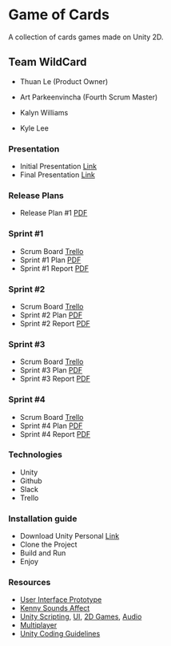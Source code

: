 # Game of Cards

A collection of cards games made on Unity 2D.

## Team WildCard

- Thuan Le (Product Owner)

- Art Parkeenvincha (Fourth Scrum Master)

- Kalyn Williams

- Kyle Lee

### Presentation

- Initial Presentation [Link](https://docs.google.com/presentation/d/1JbSwHQwJg5-Oik0h6f20dCVgwFGAy97h9LZigEuszHU/edit?usp=sharing)
- Final Presentation [Link](https://docs.google.com/presentation/d/1NDjAXFHUnlP1upIbYUKE9030vqGiavxArp01Gzojh-g/edit?usp=sharing)
 
### Release Plans

- Release Plan #1 [PDF](https://github.com/Kaswilli/GameOfCards/blob/master/SCRUM/Release%20Plan%20%231.pdf)

### Sprint #1

- Scrum Board [Trello](https://trello.com/b/nC4iaQYB/game-of-cards-sprint-1-%F0%9F%9A%80-08-10-18-21-10-18)
- Sprint #1 Plan [PDF](https://github.com/thuanle123/GameOfCards/blob/master/SCRUM/Sprint%20Plan%20%231%20(2).pdf)
- Sprint #1 Report [PDF](https://github.com/thuanle123/GameOfCards/blob/master/SCRUM/Sprint%20%231%20Report%20%20(1).pdf)

### Sprint #2

 - Scrum Board [Trello](https://trello.com/b/nC4iaQYB/game-of-cards-sprint-2-%F0%9F%9A%80-22-10-18-04-11-18)
 - Sprint #2 Plan [PDF](https://github.com/thuanle123/GameOfCards/blob/master/SCRUM/Sprint%20Plan%20%232%20(4).pdf)
 - Sprint #2 Report [PDF](https://github.com/thuanle123/GameOfCards/blob/master/SCRUM/Sprint%20%232%20Report%20(2).pdf)
 
 ### Sprint #3
 - Scrum Board [Trello](https://trello.com/b/nC4iaQYB/game-of-cards-sprint-3-%F0%9F%9A%80-05-11-18-18-11-18)
 - Sprint #3 Plan [PDF](https://github.com/thuanle123/GameOfCards/blob/master/SCRUM/Sprint%20Plan%20%233%20(2).pdf)
 - Sprint #3 Report [PDF](https://github.com/thuanle123/GameOfCards/blob/master/SCRUM/Sprint%20%233%20Report.pdf)

  ### Sprint #4
 - Scrum Board [Trello]()
 - Sprint #4 Plan [PDF](https://github.com/thuanle123/GameOfCards/blob/master/SCRUM/Sprint%20Plan%20%234%20(5).pdf)
 - Sprint #4 Report [PDF](https://github.com/thuanle123/GameOfCards/blob/master/SCRUM/Sprint%204%20Report.pdf)
 
### Technologies

 - Unity 
 - Github
 - Slack
 - Trello
 
### Installation guide

 - Download Unity Personal [Link](https://store.unity.com/download?ref=personal)
 - Clone the Project
 - Build and Run
 - Enjoy

### Resources

 - [User Interface Prototype](https://xd.adobe.com/view/f67aabb1-8b86-4a7d-5367-380d6d78ad04-804b/)
 - [Kenny Sounds Affect](https://kenney.nl/assets/casino-audio)
 - [Unity Scripting](https://unity3d.com/learn/tutorials/s/scripting), [UI](https://unity3d.com/learn/tutorials/s/user-interface-ui), [2D Games](https://unity3d.com/learn/tutorials/s/2d-game-creation), [Audio](https://unity3d.com/learn/tutorials/s/audio)
 - [Multiplayer](https://unity3d.com/learn/tutorials/s/multiplayer-networking)
 - [Unity Coding Guidelines](https://github.com/thuanle123/GameOfCards/blob/master/SCRUM/Unity%20Coding%20Guidelines.pdf)

